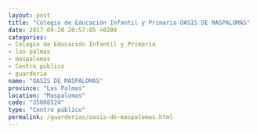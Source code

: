 ```yaml
---
layout: post
title: "Colegio de Educación Infantil y Primaria OASIS DE MASPALOMAS"
date: 2017-09-20 20:57:05 +0200
categories:
- Colegio de Educación Infantil y Primaria
- las-palmas
- maspalomas
- Centro público
- guarderia
name: "OASIS DE MASPALOMAS"
province: "Las Palmas"
location: "Maspalomas"
code: "35008524"
type: "Centro público"
permalink: /guarderias/oasis-de-maspalomas.html
---
```

